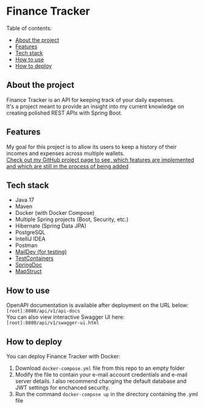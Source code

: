 # Finance Tracker

Table of contents:

- [About the project](#about-the-project)
- [Features](#features)
- [Tech stack](#tech-stack)
- [How to use](#how-to-use)
- [How to deploy](#how-to-deploy)

## About the project

Finance Tracker is an API for keeping track of your daily expenses.  
It's a project meant to provide an insight into my current knowledge on creating polished REST APIs with Spring Boot.

## Features

My goal for this project is to allow its users to keep a history of their incomes and expenses across multiple
wallets.  
[Check out my GitHub project page to see, which features are implemented and which are still in the process of being added](https://github.com/users/Eukon05/projects/3)

## Tech stack

- Java 17
- Maven
- Docker (with Docker Compose)
- Multiple Spring projects (Boot, Security, etc.)
- Hibernate (Spring Data JPA)
- PostgreSQL
- IntelliJ IDEA
- Postman
- [MailDev (for testing)](https://maildev.github.io/maildev/)
- [TestContainers](https://www.testcontainers.org/)
- [SpringDoc](https://springdoc.org/)
- [MapStruct](https://mapstruct.org/)

## How to use

OpenAPI documentation is available after deployment on the URL below:  
`[root]:8080/api/v1/api-docs`  
You can also view interactive Swagger UI here:  
`[root]:8080/api/v1/swagger-ui.html`

## How to deploy

You can deploy Finance Tracker with Docker:
1. Download `docker-compose.yml` file from this repo to an empty folder
2. Modify the file to contain your e-mail account credentials and e-mail server details. I also recommend changing the default database and JWT settings for enchanced security.
3. Run the command `docker-compose up` in the directory containing the .yml file
